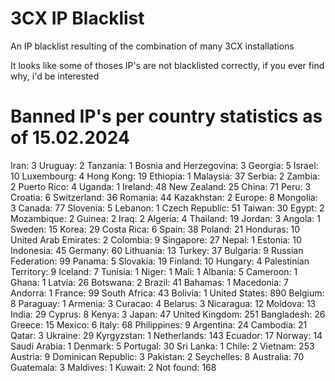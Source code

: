 # 3CX IP Blacklist
An IP blacklist resulting of the combination of many 3CX installations

It looks like some of thoses IP's are not blacklisted correctly, if you ever find why, i'd be interested


# Banned IP's per country statistics as of 15.02.2024
 Iran: 3
 Uruguay: 2
 Tanzania: 1
 Bosnia and Herzegovina: 3
 Georgia: 5
 Israel: 10
 Luxembourg: 4
 Hong Kong: 19
 Ethiopia: 1
 Malaysia: 37
 Serbia: 2
 Zambia: 2
 Puerto Rico: 4
 Uganda: 1
 Ireland: 48
 New Zealand: 25
 China: 71
 Peru: 3
 Croatia: 6
 Switzerland: 36
 Romania: 44
 Kazakhstan: 2
 Europe: 8
 Mongolia: 3
 Canada: 77
 Slovenia: 5
 Lebanon: 1
 Czech Republic: 51
 Taiwan: 30
 Egypt: 2
 Mozambique: 2
 Guinea: 2
 Iraq: 2
 Algeria: 4
 Thailand: 19
 Jordan: 3
 Angola: 1
 Sweden: 15
 Korea: 29
 Costa Rica: 6
 Spain: 38
 Poland: 21
 Honduras: 10
 United Arab Emirates: 2
 Colombia: 9
 Singapore: 27
 Nepal: 1
 Estonia: 10
 Indonesia: 45
 Germany: 60
 Lithuania: 13
 Turkey: 37
 Bulgaria: 9
 Russian Federation: 99
 Panama: 5
 Slovakia: 19
 Finland: 10
 Hungary: 4
 Palestinian Territory: 9
 Iceland: 7
 Tunisia: 1
 Niger: 1
 Mali: 1
 Albania: 5
 Cameroon: 1
 Ghana: 1
 Latvia: 26
 Botswana: 2
 Brazil: 41
 Bahamas: 1
 Macedonia: 7
 Andorra: 1
 France: 99
 South Africa: 43
 Bolivia: 1
 United States: 890
 Belgium: 8
 Paraguay: 1
 Armenia: 3
 Curacao: 4
 Belarus: 3
 Nicaragua: 12
 Moldova: 13
 India: 29
 Cyprus: 8
 Kenya: 3
 Japan: 47
 United Kingdom: 251
 Bangladesh: 26
 Greece: 15
 Mexico: 6
 Italy: 68
 Philippines: 9
 Argentina: 24
 Cambodia: 21
 Qatar: 3
 Ukraine: 29
 Kyrgyzstan: 1
 Netherlands: 143
 Ecuador: 17
 Norway: 14
 Saudi Arabia: 1
 Denmark: 5
 Portugal: 30
 Sri Lanka: 1
 Chile: 2
 Vietnam: 253
 Austria: 9
 Dominican Republic: 3
 Pakistan: 2
 Seychelles: 8
 Australia: 70
 Guatemala: 3
 Maldives: 1
 Kuwait: 2
 Not found: 168
